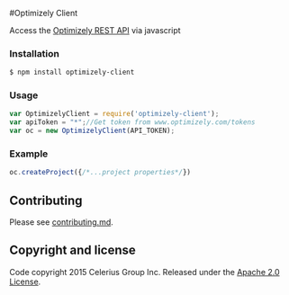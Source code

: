 #Optimizely Client

Access the [Optimizely REST API][opt-api] via javascript

### Installation

```bash
$ npm install optimizely-client
```

### Usage

```js
var OptimizelyClient = require('optimizely-client');
var apiToken = "*";//Get token from www.optimizely.com/tokens
var oc = new OptimizelyClient(API_TOKEN);
```

### Example
```js
oc.createProject({/*...project properties*/})

```
## Contributing

Please see [contributing.md](contributing.md).

## Copyright and license

Code copyright 2015 Celerius Group Inc. Released under the [Apache 2.0 License](http://www.apache.org/licenses/LICENSE-2.0).

[opt-api]:http://developers.optimizely.com/rest/
